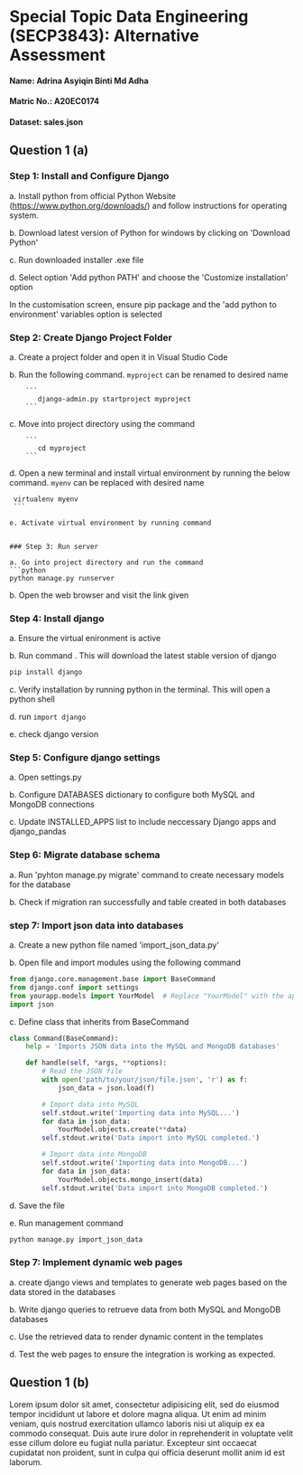 # Special Topic Data Engineering (SECP3843): Alternative Assessment

#### Name: Adrina Asyiqin Binti Md Adha
#### Matric No.: A20EC0174
#### Dataset: sales.json

## Question 1 (a)
### Step 1: Install and Configure Django
   
   a. Install python from official Python Website (https://www.python.org/downloads/) and follow instructions for operating system. 

   b. Download latest version of Python for windows by clicking on 'Download Python'

   c. Run downloaded installer .exe file

   d. Select option 'Add python PATH' and choose the 'Customize installation' option 

   In the customisation screen, ensure pip package and the 'add python to environment' variables option is selected
   <br>

### Step 2: Create Django Project Folder

   a. Create a project folder and open it in Visual Studio Code

   b. Run the following command. `myproject` can be renamed to desired name

        ```
           django-admin.py startproject myproject
        ```

   c. Move into project directory using the command 

        ```
           cd myproject
        ```   

   d. Open a new terminal and install virtual environment by running the below command. `myenv` can be replaced with desired name

   ```
    virtualenv myenv
    ``` 

   e. Activate virtual environment by running command 


### Step 3: Run server

a. Go into project directory and run the command
```python
python manage.py runserver
```

b. Open the web browser and visit the link given

### Step 4: Install django
a. Ensure the virtual enironment is active

b. Run command . This will download the latest stable version of django
```python
pip install django
```

c. Verify installation by running python in the terminal. This will open a python shell 

d. run `import django`

e. check django version

### Step 5: Configure django settings
a. Open settings.py 

b. Configure DATABASES dictionary to configure both MySQL and MongoDB connections

c. Update INSTALLED_APPS list to include neccessary Django apps and django_pandas

### Step 6: Migrate database schema
a. Run 'pyhton manage.py migrate' command to create necessary models for the database

b. Check if migration ran successfully and table created in both databases

### step 7: Import json data into databases
a. Create a new python file named 'import_json_data.py'

b. Open file and import modules using the following command
```python
from django.core.management.base import BaseCommand
from django.conf import settings
from yourapp.models import YourModel  # Replace "YourModel" with the appropriate model name for your JSON dataset
import json
```

c. Define class that inherits from BaseCommand
```python
class Command(BaseCommand):
    help = 'Imports JSON data into the MySQL and MongoDB databases'

    def handle(self, *args, **options):
        # Read the JSON file
        with open('path/to/your/json/file.json', 'r') as f:
            json_data = json.load(f)

        # Import data into MySQL
        self.stdout.write('Importing data into MySQL...')
        for data in json_data:
            YourModel.objects.create(**data)
        self.stdout.write('Data import into MySQL completed.')

        # Import data into MongoDB
        self.stdout.write('Importing data into MongoDB...')
        for data in json_data:
            YourModel.objects.mongo_insert(data)
        self.stdout.write('Data import into MongoDB completed.')

```

d. Save the file

e. Run management command
```python
python manage.py import_json_data
```

### Step 7: Implement dynamic web pages
a. create django views and templates to generate web pages based on the data stored in the databases

b. Write django queries to retrueve data from both MySQL and MongoDB databases

c. Use the retrieved data to render dynamic content in the templates

d. Test the web pages to ensure the integration is working as expected.


## Question 1 (b)
Lorem ipsum dolor sit amet, consectetur adipisicing elit, sed do eiusmod tempor incididunt ut labore et dolore magna aliqua. Ut enim ad minim veniam, quis nostrud exercitation ullamco laboris nisi ut aliquip ex ea commodo consequat. Duis aute irure dolor in reprehenderit in voluptate velit esse cillum dolore eu fugiat nulla pariatur. Excepteur sint occaecat cupidatat non proident, sunt in culpa qui officia deserunt mollit anim id est laborum.
